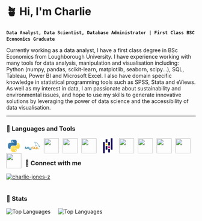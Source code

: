 # 🪴 Hi, I'm Charlie

**`Data Analyst, Data Scientist, Database Administrator | First Class BSC Economics Graduate`**

Currently working as a data analyst, I have a first class degree in BSc Economics from Loughborough University. I have experience working with many tools for data analysis, manipulation and visualisation including: Python (numpy, pandas, scikit-learn, matplotlib, seaborn, scipy...), SQL, Tableau, Power BI and Microsoft Excel. I also have domain specific knowledge in statistical programming tools such as SPSS, Stata and eViews.
As well as my interest in data, I am passionate about sustainability and environmental issues, and hope to use my skills to generate innovative solutions by leveraging the power of data science and the accessibility of data visualisation.

---

### 🌳 Languages and Tools
<picture>
<img align="left" width="40" style="padding-right:10px;" height="40" src="https://raw.githubusercontent.com/devicons/devicon/master/icons/python/python-original.svg"/>
</picture>
<picture>
<img align="left" width="40" style="padding-right:10px;" height="40" href="https://www.mysql.com" src="https://raw.githubusercontent.com/devicons/devicon/master/icons/mysql/mysql-original-wordmark.svg"/>
</picture>
<picture>
<img align="left" width="40" style="padding-right:10px;" height="40" href="https://powerbi.microsoft.com/" src="https://upload.vectorlogo.zone/logos/microsoft_powerbi/images/985205ac-fb3d-4c80-97f4-7bc0fec8c67d.svg"/>
</picture>
<picture>
<img align="left" width="40" style="padding-right:10px;" height="40" href="https://www.tableau.com/en-gb" src="https://upload.vectorlogo.zone/logos/tableau/images/113a311a-6d5d-4b7e-9193-79807e4844e3.svg"/>
</picture>
<picture>
<img align="left" width="40" style="padding-right:10px;" height="40" href="https://www.microsoft.com/en-gb/microsoft-365/excel" src="https://cdn.worldvectorlogo.com/logos/excel-4.svg"/>
</picture>
<picture>
<img align="left" width="40" style="padding-right:10px;" height="40" href="https://pandas.pydata.org/" src="https://raw.githubusercontent.com/devicons/devicon/2ae2a900d2f041da66e950e4d48052658d850630/icons/pandas/pandas-original.svg"/>
</picture>
<picture>
<img align="left" width="40" style="padding-right:10px;" height="40" href="https://scikit-learn.org/" src="https://upload.wikimedia.org/wikipedia/commons/0/05/Scikit_learn_logo_small.svg"/>
</picture>
<picture>
<img align="left" width="40" style="padding-right:10px;" height="40" href="https://seaborn.pydata.org/" src="https://seaborn.pydata.org/_images/logo-mark-lightbg.svg"/>
</picture>
<picture>
<img align="left" width="40" style="padding-right:10px;" height="40" href="https://www.sqlite.org/" src="https://www.vectorlogo.zone/logos/sqlite/sqlite-icon.svg"/>
</picture>
<picture>
<img align="left" width="40" style="padding-right:10px;" height="40" href="https://pytorch.org/" src="https://www.vectorlogo.zone/logos/pytorch/pytorch-icon.svg"/> 
</picture>
<picture>
<img align="left" width="40" style="padding-right:10px;" height="40" href="https://www.tensorflow.org" src="https://www.vectorlogo.zone/logos/tensorflow/tensorflow-icon.svg"/>
</picture>
<br />

#

### 🌱 Connect with me
<p align="left">
<a href="https://linkedin.com/in/charlie-jones-z" target="blank"><img align="center" src="https://raw.githubusercontent.com/rahuldkjain/github-profile-readme-generator/master/src/images/icons/Social/linked-in-alt.svg" alt="charlie-jones-z" height="30" width="40" /></a>
</p>

# 

### 🌲 Stats

<picture>
  <source
    srcset="https://github-readme-stats.vercel.app/api/top-langs?username=charliejones2&show_icons=true&theme=gruvbox&locale=en"
    media="(prefers-color-scheme: dark)"
  />
  <source
    srcset="https://github-readme-stats.vercel.app/api/top-langs?username=charliejones2&show_icons=true&theme=vue&locale=en"
    media="(prefers-color-scheme: light), (prefers-color-scheme: no-preference)"
  />
  <img align="left" alt="Top Languages" style="height:196px; padding-right:20px;" src="https://github-readme-stats.vercel.app/api?username=charliejones2&show_icons=true"/>
</picture>
<picture>
  <source
    srcset="https://github-readme-stats.vercel.app/api?username=charliejones2&show_icons=true&theme=gruvbox&locale=en"
    media="(prefers-color-scheme: dark)"
  />
  <source
    srcset="https://github-readme-stats.vercel.app/api?username=charliejones2&show_icons=true&theme=vue&locale=en"
    media="(prefers-color-scheme: light), (prefers-color-scheme: no-preference)"
  />
  <img align="left" alt="Top Languages" style="height:196px; padding-right:20px;" src="https://github-readme-stats.vercel.app/api?username=charliejones2&show_icons=true"/>
</picture>
